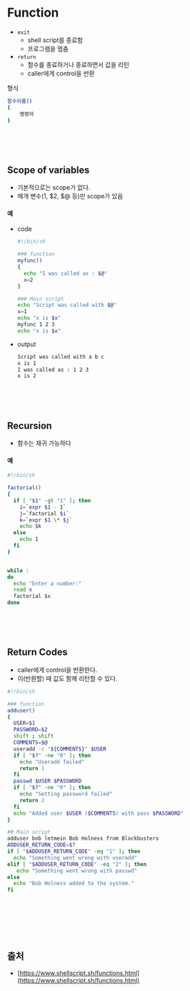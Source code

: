 
# Function

- `exit`
	- shell script를 종료함
	- 프로그램을 멈춤
- `return`
	- 함수를 종료하거나 종료하면서 값을 리턴
	- caller에게 control을 반환

형식
``` sh
함수이름()
{
	명령어
}
```

<br><br><br>

## Scope of variables
- 기본적으로는 scope가 없다.
- 매개 변수(1, $2, $@ 등)만 scope가 있음


#### 예
* code
	``` sh
	#!/bin/sh

	### function
	myfunc()
	{
	  echo "I was called as : $@"
	  x=2
	}

	### Main script
	echo "Script was called with $@"
	x=1
	echo "x is $x"
	myfunc 1 2 3
	echo "x is $x"
	```

* output
	``` sh
	Script was called with a b c
	x is 1
	I was called as : 1 2 3
	x is 2
	```

<br><br><br>

## Recursion
- 함수는 재귀 가능하다

#### 예
``` sh
#!/bin/sh

factorial()
{
  if [ "$1" -gt "1" ]; then
    i=`expr $1 - 1`
    j=`factorial $i`
    k=`expr $1 \* $j`
    echo $k
  else
    echo 1
  fi
}


while :
do
  echo "Enter a number:"
  read x
  factorial $x
done
```

<br><br><br>



## Return Codes
- caller에게 control을 반환한다.
- 이(반환할) 때 값도 함께 리턴할 수 있다.

``` sh
#!/bin/sh

### function
adduser()
{
  USER=$1
  PASSWORD=$2
  shift ; shift
  COMMENTS=$@
  useradd -c "${COMMENTS}" $USER
  if [ "$?" -ne "0" ]; then
    echo "Useradd failed"
    return 1
  fi
  passwd $USER $PASSWORD
  if [ "$?" -ne "0" ]; then
    echo "Setting password failed"
    return 2
  fi
  echo "Added user $USER ($COMMENTS) with pass $PASSWORD"
}

## Main script
adduser bob letmein Bob Holness from Blockbusters
ADDUSER_RETURN_CODE=$?
if [ "$ADDUSER_RETURN_CODE" -eq "1" ]; then
  echo "Something went wrong with useradd"
elif [ "$ADDUSER_RETURN_CODE" -eq "2" ]; then 
   echo "Something went wrong with passwd"
else
  echo "Bob Holness added to the system."
fi
```

<br><br><br><br><br>



## 출처
- [https://www.shellscript.sh/functions.html](https://www.shellscript.sh/functions.html)
